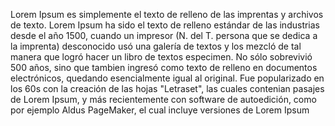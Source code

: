 Lorem Ipsum es simplemente el texto de relleno de las imprentas y archivos de texto.
Lorem Ipsum ha sido el texto de relleno estándar de las industrias desde el año 1500, cuando un impresor (N. del T. persona que se dedica a la imprenta) desconocido usó una galería de textos y los mezcló de tal manera que logró hacer un libro de textos especimen.
No sólo sobrevivió 500 años, sino que tambien ingresó como texto de relleno en documentos electrónicos, quedando esencialmente igual al original. Fue popularizado en los 60s con la creación de las hojas "Letraset",
las cuales contenian pasajes de Lorem Ipsum, y más recientemente con software de autoedición, como por ejemplo Aldus PageMaker, el cual incluye versiones de Lorem Ipsum